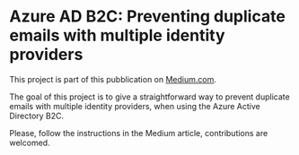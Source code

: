 # Azure AD B2C: Preventing duplicate emails with multiple identity providers

This project is part of this pubblication on [Medium.com](https://medium.com/@pericoluca1993/azure-ad-b2c-preventing-duplicate-emails-with-multiple-idens-a4d2f2aab3c0).

The goal of this project is to give a straightforward way to prevent duplicate emails with multiple identity providers, when using the Azure Active Directory B2C.

Please, follow the instructions in the Medium article, contributions are welcomed.